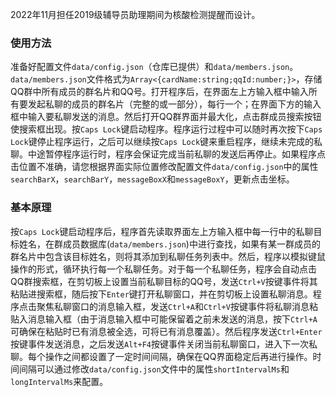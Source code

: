 2022年11月担任2019级辅导员助理期间为核酸检测提醒而设计。  
### 使用方法
准备好配置文件`data/config.json`（仓库已提供）和`data/members.json`。`data/members.json`文件格式为`Array<{cardName:string;qqId:number;}>`，存储QQ群中所有成员的群名片和QQ号。打开程序后，在界面左上方输入框中输入所有要发起私聊的成员的群名片（完整的或一部分），每行一个；在界面下方的输入框中输入要私聊发送的消息。然后打开QQ群界面并最大化，点击群成员搜索按钮使搜索框出现。按`Caps Lock`键启动程序。程序运行过程中可以随时再次按下`Caps Lock`键停止程序运行，之后可以继续按`Caps Lock`键来重启程序，继续未完成的私聊。中途暂停程序运行时，程序会保证完成当前私聊的发送后再停止。如果程序点击位置不准确，请您根据界面实际位置修改配置文件`data/config.json`中的属性`searchBarX`，`searchBarY`，`messageBoxX`和`messageBoxY`，更新点击坐标。
### 基本原理
按`Caps Lock`键启动程序后，程序首先读取界面左上方输入框中每一行中的私聊目标姓名，在群成员数据库(`data/members.json`)中进行查找，如果有某一群成员的群名片中包含该目标姓名，则将其添加到私聊任务列表中。然后，程序以模拟键鼠操作的形式，循环执行每一个私聊任务。对于每一个私聊任务，程序会自动点击QQ群搜索框，在剪切板上设置当前私聊目标的QQ号，发送`Ctrl+V`按键事件将其粘贴进搜索框，随后按下`Enter`键打开私聊窗口，并在剪切板上设置私聊消息。程序点击聚焦私聊窗口的消息输入框，发送`Ctrl+A`和`Ctrl+V`按键事件将私聊消息粘贴入消息输入框（由于消息输入框中可能保留着之前未发送的消息，按下`Ctrl+A`可确保在粘贴时已有消息被全选，可将已有消息覆盖）。然后程序发送`Ctrl+Enter`按键事件发送消息，之后发送`Alt+F4`按键事件关闭当前私聊窗口，进入下一次私聊。每个操作之间都设置了一定时间间隔，确保在QQ界面稳定后再进行操作。时间间隔可以通过修改`data/config.json`文件中的属性`shortIntervalMs`和`longIntervalMs`来配置。